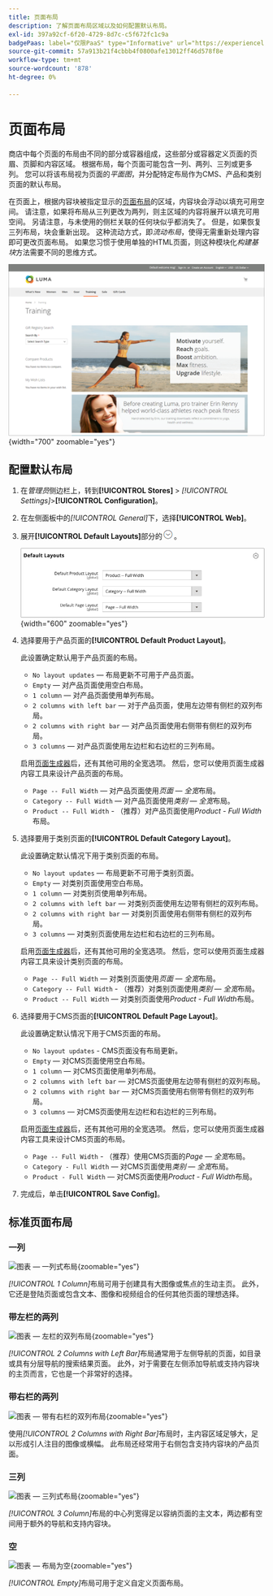 ```yaml
---
title: 页面布局
description: 了解页面布局区域以及如何配置默认布局。
exl-id: 397a92cf-6f20-4729-8d7c-c5f672fc1c9a
badgePaas: label="仅限PaaS" type="Informative" url="https://experienceleague.adobe.com/en/docs/commerce/user-guides/product-solutions" tooltip="仅适用于云项目(Adobe管理的PaaS基础架构)和内部部署项目上的Adobe Commerce 。"
source-git-commit: 57a913b21f4cbbb4f0800afe13012ff46d578f8e
workflow-type: tm+mt
source-wordcount: '878'
ht-degree: 0%

---
```


# 页面布局

商店中每个页面的布局由不同的部分或容器组成，这些部分或容器定义页面的页眉、页脚和内容区域。 根据布局，每个页面可能包含一列、两列、三列或更多列。 您可以将该布局视为页面的&#x200B;_平面图_，并分配特定布局作为CMS、产品和类别页面的默认布局。

在页面上，根据内容块被指定显示的[页面布局](layout-updates.md)的区域，内容块会浮动以填充可用空间。 请注意，如果将布局从三列更改为两列，则主区域的内容将展开以填充可用空间。 另请注意，与未使用的侧栏关联的任何块似乎都消失了。 但是，如果恢复三列布局，块会重新出现。 这种流动方式，即&#x200B;_流动布局_，使得无需重新处理内容即可更改页面布局。 如果您习惯于使用单独的HTML页面，则这种模块化&#x200B;_构建基块_&#x200B;方法需要不同的思维方式。

![标准两列，左栏页面布局](./assets/storefront-2-column-ee.png){width="700" zoomable="yes"}

## 配置默认布局

1. 在&#x200B;_管理员_&#x200B;侧边栏上，转到&#x200B;**[!UICONTROL Stores]** > _[!UICONTROL Settings]_>**[!UICONTROL Configuration]**。

1. 在左侧面板中的&#x200B;_[!UICONTROL General]_&#x200B;下，选择&#x200B;**[!UICONTROL Web]**。

1. 展开&#x200B;**[!UICONTROL Default Layouts]**&#x200B;部分的![扩展选择器](../assets/icon-display-expand.png)。

   ![默认布局](./assets/web-default-layouts.png){width="600" zoomable="yes"}

1. 选择要用于产品页面的&#x200B;**[!UICONTROL Default Product Layout]**。

   此设置确定默认用于产品页面的布局。

   - `No layout updates` — 布局更新不可用于产品页面。
   - `Empty` — 对产品页面使用空白布局。
   - `1 column` — 对产品页面使用单列布局。
   - `2 columns with left bar` — 对于产品页面，使用左边带有侧栏的双列布局。
   - `2 columns with right bar` — 对产品页面使用右侧带有侧栏的双列布局。
   - `3 columns` — 对产品页面使用左边栏和右边栏的三列布局。

   启用[页面生成器](../page-builder/introduction.md)后，还有其他可用的全宽选项。 然后，您可以使用页面生成器内容工具来设计产品页面的布局。

   - `Page -- Full Width` — 对产品页面使用&#x200B;_页面 — 全宽_&#x200B;布局。
   - `Category -- Full Width` — 对产品页面使用&#x200B;_类别 — 全宽_&#x200B;布局。
   - `Product -- Full Width` - （推荐）对产品页面使用&#x200B;_Product - Full Width_&#x200B;布局。

1. 选择要用于类别页面的&#x200B;**[!UICONTROL Default Category Layout]**。

   此设置确定默认情况下用于类别页面的布局。

   - `No layout updates` — 布局更新不可用于类别页面。
   - `Empty` — 对类别页面使用空白布局。
   - `1 column` — 对类别页使用单列布局。
   - `2 columns with left bar` — 对类别页面使用左边带有侧栏的双列布局。
   - `2 columns with right bar` — 对类别页面使用右侧带有侧栏的双列布局。
   - `3 columns` — 对类别页面使用左边栏和右边栏的三列布局。

   启用[页面生成器](../page-builder/introduction.md)后，还有其他可用的全宽选项。 然后，您可以使用页面生成器内容工具来设计类别页面的布局。

   - `Page -- Full Width` — 对类别页面使用&#x200B;_页面 — 全宽_&#x200B;布局。
   - `Category -- Full Width` - （推荐）对类别页面使用&#x200B;_类别 — 全宽_&#x200B;布局。
   - `Product -- Full Width` — 对类别页面使用&#x200B;_Product - Full Width_&#x200B;布局。

1. 选择要用于CMS页面的&#x200B;**[!UICONTROL Default Page Layout]**。

   此设置确定默认情况下用于CMS页面的布局。

   - `No layout updates` - CMS页面没有布局更新。
   - `Empty` — 对CMS页面使用空白布局。
   - `1 column` — 对CMS页面使用单列布局。
   - `2 columns with left bar` — 对CMS页面使用左边带有侧栏的双列布局。
   - `2 columns with right bar` — 对CMS页面使用右侧带有侧栏的双列布局。
   - `3 columns` — 对CMS页面使用左边栏和右边栏的三列布局。

   启用[页面生成器](../page-builder/introduction.md)后，还有其他可用的全宽选项。 然后，您可以使用页面生成器内容工具来设计CMS页面的布局。

   - `Page -- Full Width` - （推荐）使用CMS页面的&#x200B;_Page — 全宽_&#x200B;布局。
   - `Category - Full Width` — 对CMS页面使用&#x200B;_类别 — 全宽_&#x200B;布局。
   - `Product - Full Width` — 对CMS页面使用&#x200B;_Product - Full Width_&#x200B;布局。

1. 完成后，单击&#x200B;**[!UICONTROL Save Config]**。

## 标准页面布局

### 一列

![图表 — 一列式布局](./assets/layout-1-col-th.png){zoomable="yes"}

_[!UICONTROL 1 Column]_&#x200B;布局可用于创建具有大图像或焦点的生动主页。 此外，它还是登陆页面或包含文本、图像和视频组合的任何其他页面的理想选择。

### 带左栏的两列

![图表 — 左栏的双列布局](./assets/layout-2-col-lft-bar-th.png){zoomable="yes"}

_[!UICONTROL 2 Columns with Left Bar]_&#x200B;布局通常用于左侧导航的页面，如目录或具有分层导航的搜索结果页面。 此外，对于需要在左侧添加导航或支持内容块的主页而言，它也是一个非常好的选择。

### 带右栏的两列

![图表 — 带有右栏的双列布局](./assets/layout-2-col-rt-bar-th.png){zoomable="yes"}

使用&#x200B;_[!UICONTROL 2 Columns with Right Bar]_&#x200B;布局时，主内容区域足够大，足以形成引人注目的图像或横幅。 此布局还经常用于右侧包含支持内容块的产品页面。

### 三列

![图表 — 三列式布局](./assets/layout-3-col-th.png){zoomable="yes"}

_[!UICONTROL 3 Column]_&#x200B;布局的中心列宽得足以容纳页面的主文本，两边都有空间用于额外的导航和支持内容块。

### 空

![图表 — 布局为空](./assets/layout-blank-th.png){zoomable="yes"}

_[!UICONTROL Empty]_&#x200B;布局可用于定义自定义页面布局。

